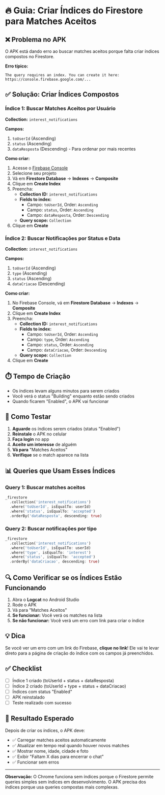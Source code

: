 # 🔥 Guia: Criar Índices do Firestore para Matches Aceitos

## ❌ Problema no APK

O APK está dando erro ao buscar matches aceitos porque falta criar índices compostos no Firestore.

**Erro típico:**
```
The query requires an index. You can create it here: https://console.firebase.google.com/...
```

## ✅ Solução: Criar Índices Compostos

### Índice 1: Buscar Matches Aceitos por Usuário

**Collection:** `interest_notifications`

**Campos:**
1. `toUserId` (Ascending)
2. `status` (Ascending)
3. `dataResposta` (Descending) - Para ordenar por mais recentes

**Como criar:**

1. Acesse o [Firebase Console](https://console.firebase.google.com/)
2. Selecione seu projeto
3. Vá em **Firestore Database** → **Indexes** → **Composite**
4. Clique em **Create Index**
5. Preencha:
   - **Collection ID:** `interest_notifications`
   - **Fields to index:**
     - Campo: `toUserId`, Order: `Ascending`
     - Campo: `status`, Order: `Ascending`
     - Campo: `dataResposta`, Order: `Descending`
   - **Query scope:** `Collection`
6. Clique em **Create**

### Índice 2: Buscar Notificações por Status e Data

**Collection:** `interest_notifications`

**Campos:**
1. `toUserId` (Ascending)
2. `type` (Ascending)
3. `status` (Ascending)
4. `dataCriacao` (Descending)

**Como criar:**

1. No Firebase Console, vá em **Firestore Database** → **Indexes** → **Composite**
2. Clique em **Create Index**
3. Preencha:
   - **Collection ID:** `interest_notifications`
   - **Fields to index:**
     - Campo: `toUserId`, Order: `Ascending`
     - Campo: `type`, Order: `Ascending`
     - Campo: `status`, Order: `Ascending`
     - Campo: `dataCriacao`, Order: `Descending`
   - **Query scope:** `Collection`
4. Clique em **Create**

## ⏱️ Tempo de Criação

- Os índices levam alguns minutos para serem criados
- Você verá o status "Building" enquanto estão sendo criados
- Quando ficarem "Enabled", o APK vai funcionar

## 🧪 Como Testar

1. **Aguarde** os índices serem criados (status "Enabled")
2. **Reinstale** o APK no celular
3. **Faça login** no app
4. **Aceite um interesse** de alguém
5. **Vá para** "Matches Aceitos"
6. **Verifique** se o match aparece na lista

## 📊 Queries que Usam Esses Índices

### Query 1: Buscar matches aceitos
```dart
_firestore
  .collection('interest_notifications')
  .where('toUserId', isEqualTo: userId)
  .where('status', isEqualTo: 'accepted')
  .orderBy('dataResposta', descending: true)
```

### Query 2: Buscar notificações por tipo
```dart
_firestore
  .collection('interest_notifications')
  .where('toUserId', isEqualTo: userId)
  .where('type', isEqualTo: 'interest')
  .where('status', isEqualTo: 'accepted')
  .orderBy('dataCriacao', descending: true)
```

## 🔍 Como Verificar se os Índices Estão Funcionando

1. Abra o **Logcat** no Android Studio
2. Rode o APK
3. Vá para "Matches Aceitos"
4. **Se funcionar:** Você verá os matches na lista
5. **Se não funcionar:** Você verá um erro com link para criar o índice

## 💡 Dica

Se você ver um erro com um link do Firebase, **clique no link**! Ele vai te levar direto para a página de criação do índice com os campos já preenchidos.

## ✅ Checklist

- [ ] Índice 1 criado (toUserId + status + dataResposta)
- [ ] Índice 2 criado (toUserId + type + status + dataCriacao)
- [ ] Índices com status "Enabled"
- [ ] APK reinstalado
- [ ] Teste realizado com sucesso

## 🎯 Resultado Esperado

Depois de criar os índices, o APK deve:
- ✅ Carregar matches aceitos automaticamente
- ✅ Atualizar em tempo real quando houver novos matches
- ✅ Mostrar nome, idade, cidade e foto
- ✅ Exibir "Faltam X dias para encerrar o chat"
- ✅ Funcionar sem erros

---

**Observação:** O Chrome funciona sem índices porque o Firestore permite queries simples sem índices em desenvolvimento. O APK precisa dos índices porque usa queries compostas mais complexas.
